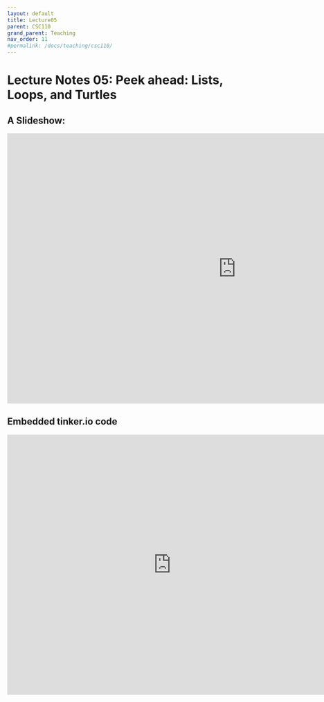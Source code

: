 ```yaml
---
layout: default
title: Lecture05
parent: CSC110
grand_parent: Teaching
nav_order: 11
#permalink: /docs/teaching/csc110/
---  
```

  

Lecture Notes 05: Peek ahead: Lists, Loops, and Turtles
===========================================



A Slideshow:
---------------



<iframe src="https://docs.google.com/presentation/d/e/2PACX-1vR3F-8NI5TPus4FUmYkRp2vkTuasvilPE7yTp-7cSEDjQtQqEesjLJ63mWK1A5Aj98F988pK8IUGEUW/embed?start=false&loop=false&delayms=60000" frameborder="0" width="1055" height="623" allowfullscreen="true" mozallowfullscreen="true" webkitallowfullscreen="true"></iframe>


Embedded tinker.io code
-------------------

<iframe src="https://trinket.io/embed/python/290f6f0c88?showInstructions=true" width="150%" height="600" frameborder="0" marginwidth="0" marginheight="0" allowfullscreen></iframe>